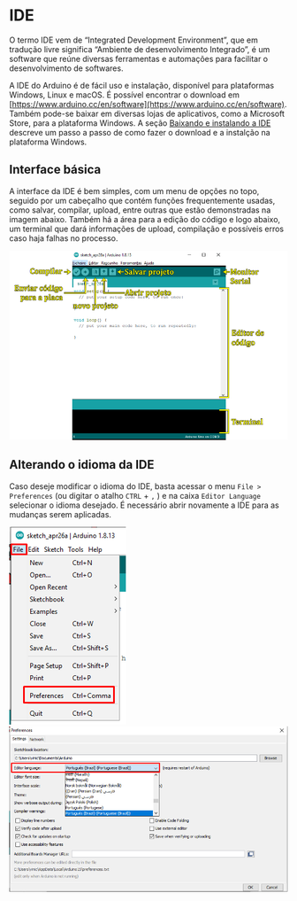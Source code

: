 # IDE

O termo IDE vem de “Integrated Development Environment”, que em tradução livre significa “Ambiente de desenvolvimento Integrado”, é um software que reúne diversas ferramentas e automações para facilitar o desenvolvimento de softwares.

A IDE do Arduino é de fácil uso e instalação, disponível para plataformas Windows, Linux e macOS. É possível encontrar o download em [https://www.arduino.cc/en/software](https://www.arduino.cc/en/software). Também pode-se baixar em diversas lojas de aplicativos, como a Microsoft Store, para a plataforma Windows. A seção [Baixando e instalando a IDE](instalacao-ide.md) descreve um passo a passo de como fazer o download e a instalção na plataforma Windows.

## Interface básica
A interface da IDE é bem simples, com um menu de opções no topo, seguido por um cabeçalho que contém funções frequentemente usadas, como salvar, compilar, upload, entre outras que estão demonstradas na imagem abaixo.
Também há a área para a edição do código e logo abaixo, um terminal que dará informações de upload, compilação e possíveis erros caso haja falhas no processo. 

![Interface básica](./images/interface-1.png)

 
## Alterando o idioma da IDE
Caso deseje modificar o idioma do IDE, basta acessar o menu `File > Preferences` (ou digitar o atalho `CTRL` + `,` ) e na caixa `Editor Language` selecionar o idioma desejado. É necessário abrir novamente a IDE para as mudanças serem aplicadas.

![Instalação do software](./images/idioma-1.png)
![Instalação do software](./images/idioma-2.png)


